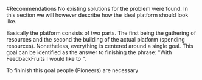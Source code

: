 #Recommendations
No existing solutions for the problem were found. In this section we will however describe how the ideal platform should look like.

Basically the platform consists of two parts. The first being the gathering of resources and the second the building of the actual platform (spending resources). Nonetheless, everything is centered around a single goal. This goal can be identified as the answer to finishing the phrase: "With FeedbackFruits I would like to ".

To fininish this goal people (Pioneers) are necessary